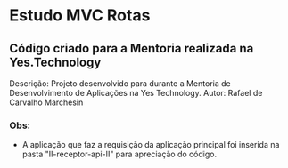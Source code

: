 # Estudo MVC Rotas
## Código criado para a Mentoria realizada na Yes.Technology

Descrição: Projeto desenvolvido para durante a Mentoria de Desenvolvimento de Aplicações na Yes Technology.
Autor: Rafael de Carvalho Marchesin

### Obs:
- A aplicação que faz a requisição da aplicação principal foi inserida na pasta "II-receptor-api-II" para apreciação do código.
